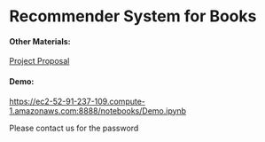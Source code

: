 # Recommender System for Books


#### Other Materials:
[Project Proposal](https://docs.google.com/document/d/1-Jo1E-aRJ5Ai2sq7PL3ciHluZiYjOL_gGyqcAfr09Ho/edit#heading=h.hbwgwsm0vuku)

#### Demo:
https://ec2-52-91-237-109.compute-1.amazonaws.com:8888/notebooks/Demo.ipynb

Please contact us for the password
